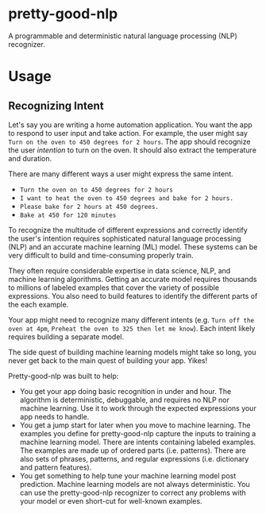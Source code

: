# pretty-good-nlp
A programmable and deterministic natural language processing (NLP) recognizer.


# Usage

## Recognizing Intent

Let's say you are writing a home automation application. You want the app to respond to user input and take action. For example, the user might say `Turn on the oven to 450 degrees for 2 hours`. The app should recognize the user *intention* to turn on the oven.  It should also extract the temperature and duration.

There are many different ways a user might express the same intent. 
- `Turn the oven on to 450 degrees for 2 hours`
- `I want to heat the oven to 450 degrees and bake for 2 hours.`
- `Please bake for 2 hours at 450 degrees.`
- `Bake at 450 for 120 minutes`

To recognize the multitude of different expressions and correctly identify the user's intention requires sophisticated natural language processing (NLP) and an accurate machine learning (ML) model. These systems can be very difficult to build and time-consuming properly train. 

They often require considerable expertise in data science, NLP, and machine learning algorithms. Getting an accurate model requires thousands to millions of labeled examples that cover the variety of possible expressions. You also need to build features to identify the different parts of the each example.

Your app might need to recognize many different intents (e.g. `Turn off the oven at 4pm`, `Preheat the oven to 325 then let me know`). Each intent likely requires building a separate model.

The side quest of building machine learning models might take so long, you never get back to the main quest of building your app. Yikes! 

Pretty-good-nlp was built to help:
- You get your app doing basic recognition in under and hour. The algorithm is deterministic, debuggable, and requires no NLP nor machine learning. Use it to work through the expected expressions your app needs to handle.
- You get a jump start for later when you move to machine learning. The examples you define for pretty-good-nlp capture the inputs to training a machine learning model. There are intents containing labeled examples. The examples are made up of ordered parts (i.e. patterns). There are also sets of phrases, patterns, and regular expressions (i.e. dictionary and pattern features). 
- You get something to help tune your machine learning model post prediction. Machine learning models are not always deterministic. You can use the pretty-good-nlp recognizer to correct any problems with your model or even short-cut for well-known examples.



